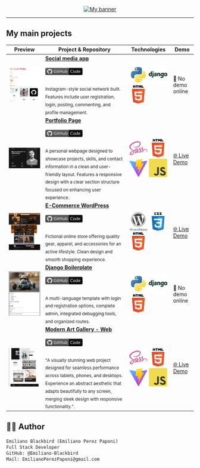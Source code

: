 <!-- Banner -->
<p align="center">
  <a href="https://github.com/Emiliano-Blackbird">
    <img src="banner/banner_blackbird.png" alt="My banner">
  </a>
</p>

---

## My main projects

| Preview | Project & Repository | Technologies | Demo |
|--------|---------|--------------|------|
| <img src="preview-img/preview-social-media.png" width="320"/> | [**Social media app**](https://github.com/Emiliano-Blackbird/My-social-media-project) <br><br> [<img src="icons/GitHub-gray_ Code.svg" width="100px"/>](https://github.com/Emiliano-Blackbird/My-social-media-project) <br> <sub><br>Instagram-style social network built. Features include user registration, login, posting, commenting, and profile management.</sub> | <img src="icons/python-original.svg" width="50"/> <img src="icons/django-plain-wordmark.svg" width="50"/> <img src="icons/HTML5.svg" width="50"/> | 🚫 No demo online |
| <img src="preview-img/preview-porfolio.png" width="320"/> | [**Portfolio Page**](https://github.com/Emiliano-Blackbird/Page-portfolio-project) <br><br> [<img src="icons/GitHub-gray_ Code.svg" width="100px"/>](https://github.com/Emiliano-Blackbird/Page-portfolio-project) <br> <sub><br>A personal webpage designed to showcase projects, skills, and contact information in a clean and user-friendly layout. Features a responsive design with a clear section structure focused on enhancing user experience.</sub> | <img src="icons/sass-original.svg" width="50"/> <img src="icons/HTML5.svg" width="50"/> <img src="icons/vitejs-original.svg" width="50"/> <img src="icons/javascript-original.svg" width="50"/> | [🌐 Live Demo](https://emiliano-blackbird.github.io/Page-portfolio-project/) |
| <img src="preview-img/preview-wordpress-page.png" width="320"/> | [**E-Commerce WordPress**](https://github.com/Emiliano-Blackbird/Wordpress-Page-Blackbird-Sports) <br><br> [<img src="icons/GitHub-gray_ Code.svg" width="100px"/>](https://github.com/Emiliano-Blackbird/Wordpress-Page-Blackbird-Sports) <br> <sub><br>Fictional online store offering quality gear, apparel, and accessories for an active lifestyle. Clean design and smooth shopping experience.</sub> | <img src="icons/wordpress-original.svg" width="50"/> <img src="icons/CSS3.svg" width="50"/> <img src="icons/HTML5.svg" width="50"/> | [🌐 Live Demo](https://mediumpurple-locust-947874.hostingersite.com/) |
| <img src="preview-img/preview-django-boilerplate.png" width="320"/> | [**Django Boilerplate**](https://github.com/Emiliano-Blackbird/Plantilla-Django-Terminada) <br><br> [<img src="icons/GitHub-gray_ Code.svg" width="100px"/>](https://github.com/Emiliano-Blackbird/Plantilla-Django-Terminada) <br> <sub><br>A multi-language template with login and registration options, complete admin, integrated debugging tools, and organized routes.</sub> | <img src="icons/python-original.svg" width="50"/> <img src="icons/django-plain-wordmark.svg" width="50"/> <img src="icons/HTML5.svg" width="50"/> | 🚫 No demo online |
| <img src="preview-img/preview-modern-art-gallery.png" width="320"/> | [**Modern Art Gallery - Web**](https://github.com/Emiliano-Blackbird/Modern-art-gallery) <br><br> [<img src="icons/GitHub-gray_ Code.svg" width="100px"/>](https://github.com/Emiliano-Blackbird/Modern-art-gallery) <br> <sub><br>"A visually stunning web project designed for seamless performance across tablets, phones, and desktops. Experience an abstract aesthetic that adapts beautifully to any screen, merging sleek design with responsive functionality.".</sub> | <img src="icons/sass-original.svg" width="50"/> <img src="icons/HTML5.svg" width="50"/> <img src="icons/vitejs-original.svg" width="50"/> <img src="icons/javascript-original.svg" width="50"/> | [🌐 Live Demo](https://emiliano-blackbird.github.io/Modern-art-gallery/) |


<!--
| ![Status](https://img.shields.io/badge/status-in%20progress-yellow) | [**Proyecto**](https://github.com/usuario/repo) <img src="icons/GitHub-gray_ Code.svg" width="65"/> <br> <sub><br>Breve descripción del proyecto.</sub> | <img src="icons/CSS3.svg" width="50"/> <img src="icons/CSS3.svg" width="50"/> | [🌐 Live Demo](https://link-demo.com) |
-->

<!--
| <img src="preview-img/ejemplo.png" width="300"/> | [**Proyecto**](https://github.com/usuario/repo) <img src="icons/GitHub-gray_ Code.svg" width="65"/> <br> <sub><br>Breve descripción del proyecto.</sub> | <img src="icons/CSS3.svg" width="50"/> <img src="icons/CSS3.svg" width="50"/> | [🌐 Live Demo](https://link-demo.com) |
-->

## 👨‍💻 Author

    Emiliano Blackbird (Emiliano Perez Paponi)
    Full Stack Developer
    GitHub: @Emiliano-Blackbird
    Mail: EmilianoPerezPaponi@gmail.com
